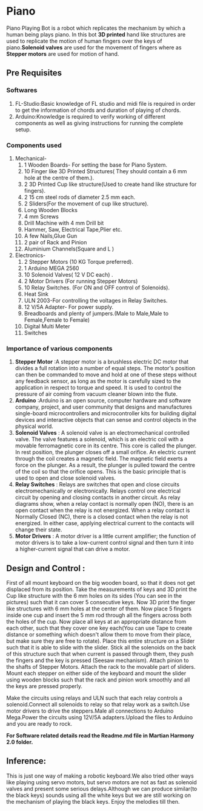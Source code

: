 # Piano
Piano Playing Bot is a robot which replicates the mechanism by which a human being plays piano. In this bot **3D printed** hand like structures are used to replicate the motion of human fingers over the keys of piano.**Solenoid valves** are used for the movement of fingers where as **Stepper motors** are used for motion of hand.
## Pre Requisites
### Softwares
1. FL-Studio:Basic knowledge of FL studio and midi file is required in order to get the information of chords and duration of playing of chords.
2. Arduino:Knowledge is required to verify working of different components as well as giving instructions for running the complete setup.
### Components used

1. Mechanical-
   1. 1 Wooden Boards- For setting the base for Piano System.
   2. 10 Finger like 3D Printed Structures( They should contain a 6 mm hole at the centre of them.).
   3. 2 3D Printed Cup like structure(Used to create hand like structure for fingers).
   4. 2 15 cm steel rods of diameter 2.5 mm each.
   5. 2 Sliders(For the movement of cup like structure).
   6. Long Wooden Blocks
   7. 4 mm Screws
   8. Drill Machine with 4 mm Drill bit
   9. Hammer, Saw, Electrical Tape,Plier etc.
   10. A few Nails,Glue Gun
   11. 2 pair of Rack and Pinion
   12. Aluminium Channels(Square and L )
2. Electronics-
   1. 2 Stepper Motors (10 KG Torque preferred).
   2. 1 Arduino MEGA 2560
   3. 10 Solenoid Valves( 12 V DC each) .
   4. 2 Motor Drivers (For running Stepper Motors)
   5. 10 Relay Switches. (For ON and OFF control of Solenoids).
   6. Heat Sink
   7. ULN 2003-For controlling the voltages in Relay Switches. 
   8. 12 V/5A Adapter- For power supply.
   9. Breadboards and plenty of jumpers.(Male to Male,Male to Female,Female to Female)
   10. Digital Multi Meter
   11. Switches
 ### Importance of various components
 
1. **Stepper Motor** :A stepper motor is a brushless electric DC motor that divides a full rotation into a number of equal steps. The motor's position can then be commanded to move and hold at one of these steps without any feedback sensor, as long as the motor is carefully sized to the application in respect to torque and speed.
It is used to control the pressure of air coming from vacuum cleaner blown into the flute.
2. **Arduino** :Arduino is an open source, computer hardware and software company, project, and user community that designs and manufactures single-board microcontrollers and microcontroller kits for building digital devices and interactive objects that can sense and control objects in the physical world.  
3. **Solenoid Valves** : A solenoid valve is an electromechanical controlled valve. The valve features a solenoid, which is an electric coil with a movable ferromagnetic core in its centre. This core is called the plunger. In rest position, the plunger closes off a small orifice. An electric current through the coil creates a magnetic field. The magnetic field exerts a force on the plunger. As a result, the plunger is pulled toward the centre of the coil so that the orifice opens. This is the basic principle that is used to open and close solenoid valves.
4. **Relay Switches** : Relays are switches that open and close circuits electromechanically or electronically. Relays control one electrical circuit by opening and closing contacts in another circuit. As relay diagrams show, when a relay contact is normally open (NO), there is an open contact when the relay is not energized. When a relay contact is Normally Closed (NC), there is a closed contact when the relay is not energized. In either case, applying electrical current to the contacts will change their state. 
5. **Motor Drivers** : A motor driver is a little current amplifier; the function of motor drivers is to take a low-current control signal and then turn it into a higher-current signal that can drive a motor.
## Design and Control :
 First of all mount keyboard on the big wooden board, so that it does not get displaced from its position. Take the measurements of keys and 3D print the Cup like structure with the 6 mm holes on its sides (You can see in the pictures) such that it can cover 5 consecutive keys. Now 3D print the finger like structures with 6 mm holes at the center of them. Now place 5 fingers inside one cup and insert the 5 mm rod through all the fingers across both the holes of the cup. Now place all keys at an appropriate distance from each other, such that they cover one key each(You can use Tape to create distance or something which doesn't allow them to move from their place, but make sure they are free to rotate). Place this entire structure on a Slider such that it is able to slide with the slider. Stick all the solenoids on the back of this structure such that when current is passed through them, they push the fingers and the key is pressed (Seesaw mechanism). Attach pinion to the shafts of Stepper Motors. Attach the rack to the movable part of sliders. Mount each stepper on either side of the keyboard and mount the slider using wooden blocks such that the rack and pinion work smoothly and all the keys are pressed properly.
  
   Make the circuits using relays and ULN such that each relay controls a solenoid.Connect all solenoids to relay so that relay work as a switch.Use motor drivers to drive the steppers.Male all connections to Arduino Mega.Power the circuits using 12V/5A adapters.Upload the files to Arduino and you are ready to rock.
   
   **For Software related details read the Readme.md file in Martian Harmony 2.0 folder.**
   ## Inference: 
   This is just one way of making a robotic keyboard.We also tried other ways like playing using servo motors, but servo motors are not as fast as solenoid valves and present some serious delays.Although we can produce similar(to the black keys) sounds using all the white keys but we are still working on the mechanism of playing the black keys. Enjoy the melodies till then.
